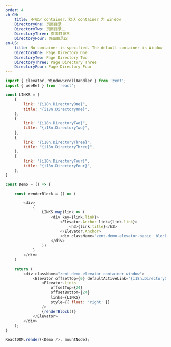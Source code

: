 ```yaml
---
order: 4
zh-CN:
	title: 不指定 container，默认 container 为 window
	DirectoryOne: 页面目录一
	DirectoryTwo: 页面目录二
	DirectoryThree: 页面目录三
	DirectoryFour: 页面目录四
en-US:
	title: No container is specified. The default container is Window
	DirectoryOne: Page Directory One
	DirectoryTwo: Page Directory Two
	DirectoryThree: Page Directory Three
	DirectoryFour: Page Directory Four
---
```


```js
import { Elevator, WindowScrollHandler } from 'zent';
import { useRef } from 'react';

const LINKS = [
	{
		link: "{i18n.DirectoryOne}",
		title: "{i18n.DirectoryOne}",
	},
	{
		link: "{i18n.DirectoryTwo}",
		title: "{i18n.DirectoryTwo}",
	},
	{
		link: "{i18n.DirectoryThree}",
		title: "{i18n.DirectoryThree}",
	},
	{
		link: "{i18n.DirectoryFour}",
		title: "{i18n.DirectoryFour}",
	},
]

const Demo = () => {

	const renderBlock = () => (

		<div>
			{
				LINKS.map(link => (
					<div key={link.link}>
						<Elevator.Anchor link={link.link}>
							<h3>{link.title}</h3>
						</Elevator.Anchor>
						<div className="zent-demo-elevator-basic__block__content" />
					</div>
				))
			}
		</div>
	)

	return (
		<div className="zent-demo-elevator-container-window">
			<Elevator offsetTop={0} defaultActiveLink="{i18n.DirectoryOne}">
				<Elevator.Links
					offsetTop={24}
					offsetBottom={24}
					links={LINKS}
					style={{ float: 'right' }}
				/>
				{renderBlock()}
			</Elevator>
		</div>
	);
}

ReactDOM.render(<Demo />, mountNode);
```

<style>
	.zent-demo-elevator-container-window {
		background: #f7f7f7;
		padding: 24px;
		height: auto;
		overflow-y: auto;
	}
	.zent-demo-elevator-container-window__block__content {
		height: 350px;
	}
</style>
